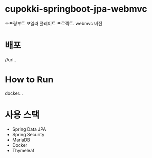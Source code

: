 # cupokki-springboot-jpa-webmvc
스프링부트 보일러 플레이트 프로젝트. webmvc 버전

# 배포
  //url..

# How to Run 
  docker... 

# 사용 스택
  - Spring Data JPA
  - Spring Security
  - MariaDB
  - Docker
  - Thymeleaf
